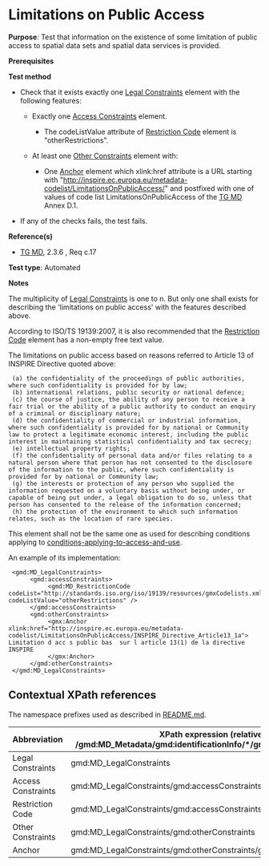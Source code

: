 # Limitations on Public Access 

**Purpose**: Test that information on the existence of some limitation of public access to spatial data sets and spatial data services is provided.

**Prerequisites**

**Test method**

* Check that it exists exactly one [Legal Constraints](#legalConstraints) element with the following features:

     * Exactly one [Access Constraints](#accessConstraints) element.

          * The codeListValue attribute of [Restriction Code](#restrictionCode) element is "otherRestrictions".

     * At least one [Other Constraints](#otherConstraints) element with:

          * One [Anchor](#anchor) element which xlink:href attribute is a URL starting with "http://inspire.ec.europa.eu/metadata-codelist/LimitationsOnPublicAccess/" and postfixed with one of values of code list LimitationsOnPublicAccess of the [TG MD](./README.md#ref_TG_MD) Annex D.1.

* If any of the checks fails, the test fails. 

**Reference(s)**	 

* [TG MD](./README.md#ref_TG_MD), 2.3.6 , Req c.17


**Test type**: Automated

**Notes**

The multiplicity of [Legal Constraints](#legalConstraints) is one to n. But only one shall exists for describing the 'limitations on public access' with the features described above.

According to ISO/TS 19139:2007, it is also recommended that the [Restriction Code](#restrictionCode) element has a non-empty free text value.

The limitations on public access based on reasons referred to Article 13 of INSPIRE Directive quoted above:

     (a) the confidentiality of the proceedings of public authorities, where such confidentiality is provided for by law;
     (b) international relations, public security or national defence;
     (c) the course of justice, the ability of any person to receive a fair trial or the ability of a public authority to conduct an enquiry of a criminal or disciplinary nature;
     (d) the confidentiality of commercial or industrial information, where such confidentiality is provided for by national or Community law to protect a legitimate economic interest, including the public interest in maintaining statistical confidentiality and tax secrecy;
     (e) intellectual property rights;
     (f) the confidentiality of personal data and/or files relating to a natural person where that person has not consented to the disclosure of the information to the public, where such confidentiality is provided for by national or Community law;
     (g) the interests or protection of any person who supplied the information requested on a voluntary basis without being under, or capable of being put under, a legal obligation to do so, unless that person has consented to the release of the information concerned;
     (h) the protection of the environment to which such information relates, such as the location of rare species.

This element shall not be the same one as used for describing conditions applying to [conditions-applying-to-access-and-use](../sds-interoperable/conditions-applying-to-access-and-use.md).

An example of its implementation:
     
     <gmd:MD_LegalConstraints>
          <gmd:accessConstraints>
               <gmd:MD_RestrictionCode codeList="http://standards.iso.org/iso/19139/resources/gmxCodelists.xml#MD_RestrictionCode" codeListValue="otherRestrictions" />
          </gmd:accessConstraints>
          <gmd:otherConstraints>
               <gmx:Anchor xlink:href="http://inspire.ec.europa.eu/metadata-codelist/LimitationsOnPublicAccess/INSPIRE_Directive_Article13_1a"> Limitation d acc s public bas  sur l article 13(1) de la directive INSPIRE
               </gmx:Anchor>
          </gmd:otherConstraints>
     </gmd:MD_LegalConstraints>
     
## Contextual XPath references

The namespace prefixes used as described in [README.md](./README.md#namespaces).

Abbreviation                                   |  XPath expression (relative to /gmd:MD_Metadata/gmd:identificationInfo/*/gmd:resourceConstraints)
-----------------------------------------------| -------------------------------------------------------------------------
<a name="legalConstraints"></a> Legal Constraints  | gmd:MD_LegalConstraints
<a name="accessConstraints"></a> Access Constraints | gmd:MD_LegalConstraints/gmd:accessConstraints
<a name="restrictionCode"></a> Restriction Code | gmd:MD_LegalConstraints/gmd:accessConstraints/gmd:MD_RestrictionCode
<a name="otherConstraints"></a> Other Constraints | gmd:MD_LegalConstraints/gmd:otherConstraints
<a name="anchor"></a> Anchor | gmd:MD_LegalConstraints/gmd:otherConstraints/gmx:Anchor
